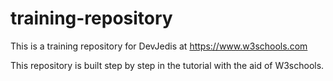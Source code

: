 # training-repository
This is a training repository for DevJedis at https://www.w3schools.com

This repository is built step by step in the tutorial with the aid of W3schools.
